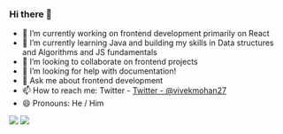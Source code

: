 ### Hi there 👋


- 🔭 I’m currently working on frontend development primarily on React
- 🌱 I’m currently learning Java and building my skills in Data structures and Algorithms and JS fundamentals
- 👯 I’m looking to collaborate on frontend projects
- 🤔 I’m looking for help with documentation!
- 💬 Ask me about frontend development
- 📫 How to reach me: Twitter - [Twitter - @vivekmohan27](https://twitter.com/vivekmohan27)
- 😄 Pronouns: He / Him
<img src ="https://github-readme-stats.vercel.app/api?username=viv27&&show_icons=true&title_color=000&icon_color=000&text_color=000&bg_color=ffba2c">
<img src ="[![Vivek's GitHub stats](https://github-readme-stats.vercel.app/api?username=viv72)](https://github.com/viv27/github-readme-stats")>


